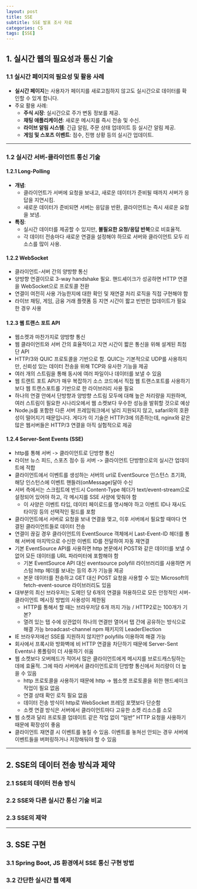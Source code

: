 ```yaml
---
layout: post
title: SSE
subtitle: SSE 발표 조사 자료
categories: CS
tags: [SSE]
---
```


## 1. 실시간 웹의 필요성과 통신 기술 

### 1.1 실시간 페이지의 필요성 및 활용 사례 


- **실시간 페이지**는 사용자가 페이지를 새로고침하지 않고도 실시간으로 데이터를 확인할 수 있게 합니다.
- 주요 활용 사례:
  - **주식 시장**: 실시간으로 주가 변동 정보를 제공.
  - **채팅 애플리케이션**: 새로운 메시지를 즉시 전송 및 수신.
  - **라이브 알림 시스템**: 긴급 알림, 주문 상태 업데이트 등 실시간 알림 제공.
  - **게임 및 스포츠 이벤트**: 점수, 진행 상황 등의 실시간 업데이트.

---

### 1.2 실시간 서버-클라이언트 통신 기술

#### 1.2.1 Long-Polling
- **개념**:
  - 클라이언트가 서버에 요청을 보내고, 새로운 데이터가 준비될 때까지 서버가 응답을 지연시킴.
  - 새로운 데이터가 준비되면 서버는 응답을 반환, 클라이언트는 즉시 새로운 요청을 보냄.
- **특징**:
  - 실시간 데이터를 제공할 수 있지만, **불필요한 요청/응답 반복**으로 비효율적.
  - 각 데이터 전송마다 새로운 연결을 설정해야 하므로 서버와 클라이언트 모두 리소스를 많이 사용.

#### 1.2.2 WebSocket
- 클라이언트-서버 간의 양방향 통신
- 양방향 연결이므로 3-way handshake 필요. 핸드셰이크가 성공하면 HTTP 연결을 WebSocket으로 프로토콜 전환
- 연결이 여전히 사용 가능한지에 대한 확인 및 재연결 처리 로직을 직접 구현해야 함
- 라이브 채팅, 게임, 금융 거래 플랫폼 등 지연 시간이 짧고 빈번한 업데이트가 필요한 경우 사용

#### 1.2.3 웹 트랜스 포트 API
- 웹소켓과 마찬가지로 양방향 통신
- 웹 클라이언트와 서버 간의 효율적이고 지연 시간이 짧은 통신을 위해 설계된 최첨단 API
- HTTP/3와 QUIC 프로토콜을 기반으로 함. QUIC는 기본적으로 UDP를 사용하지만, 신뢰성 있는 데이터 전송을 위해 TCP와 유사한 기능을 제공
- 여러 개의 스트림을 통해 동시에 여러 파일이나 데이터를 보낼 수 있음
- 웹 트랜트 포트 API가 매우 복잡하기 소스 코드에서 직접 웹 트랜스포트를 사용하기 보다 웹 트랜스포트를 기반으로 한 라이브러리 사용 필요
- 하나의 연결 안에서 단방향과 양방향 스트림 모두에 대해 높은 처리량을 지원하며, 여러 스트림이 필요한 시나리오에서 웹 소켓보다 우수한 성능을 발휘할 것으로 예상
-  Node.js를 포함한 다른 서버 프레임워크에서 널리 지원되지 않고, safari와의 호환성이 떨어지기 때문입니다. 게다가 이 기술은 HTTP/3에 의존하는데, nginx와 같은 많은 웹서버들은 HTTP/3 연결을 아직 실험적으로 제공

#### 1.2.4 Server-Sent Events (SSE)
- http를 통해 서버 -> 클라이언트로 단방향 통신
- 라이브 뉴스 피드, 스포츠 점수 등 서버 -> 클라이언트 단방향으로의 실시간 업데이트에 적합
- 클라이언트에서 이벤트를 생성하는 서버의 url로 EventSource 인스턴스 초기화, 해당 인스턴스에 이벤트 핸들러(onMessage)달아 수신
- 서버 측에서는 스크립트에 반드시 Content-Type 헤더가 text/event-stream으로 설정되어 있어야 하고, 각 메시지를 SSE 사양에 맞춰야 함
  -  이 사양은 이벤트 타입, 데이터 페이로드를 명시해야 하고 이벤트 ID나 재시도 타이밍 등의 선택적인 필드를 포함
- 클라이언트에서 서버로 요청을 보내 연결을 맺고, 이후 서버에서 필요할 때마다 연결된 클라이언트들로 데이터 전송
- 연결이 끊길 경우 클라이언트의 EventSource 객체에서 Last-Event-ID 헤더를 통해 서버에 마지막으로 수신한 이벤트 ID를 전달하여 자동 재연결
- 기본 EventSource API를 사용하면 http 본문에서 POST와 같은 데이터를 보낼 수 없어 모든 데이터를 URL 파라미터에 포함해야 함
  - 기본 EventSource API 대신 eventsource polyfill 라이브러리를 사용하면 커스텀 http 헤더를 보내는 등의 추가 기능을 제공
  - 본문 데이터를 전송하고 GET 대신 POST 요청을 사용할 수 있는 Microsoft의 fetch-event-source 라이브러리도 있음
- 대부분의 최신 브라우저는 도메인 당 6개의 연결을 허용하므로 모든 안정적인 서버-클라이언트 메시징 방법의 사용성이 제한됨
  - HTTP를 통해서 할 때는 브라우저당 6개 까지 가능 / HTTP2로는 100개가 기본?
  - 열려 있는 탭 수에 상관없이 하나의 연결만 열어서 탭 간에 공유하는 방식으로 해결 가능 broadcast-channel npm 패키지의 LeaderElection
- IE 브라우저에선 SSE를 지원하지 않지만? polyfills 이용하여 해결 가능
- 회사에서 프록시와 방화벽에 비 HTTP 연결을 차단하기 때문에 Server-Sent Events나 롱폴링이 더 사용하기 쉬움
- 웹 소켓보다 오버헤드가 적어서 많은 클라이언트에게 메시지를 브로드캐스팅하는 데에 효율적. 그에 따라 서버에서 클라이언트로의 단방향 통신에서 처리량이 더 높을 수 있음
  - http 프로토콜을 사용하기 때문에 http -> 웹소켓 프로토콜을 위한 핸드셰이크 작업이 필요 없음
  - 연결 상태 확인 로직 필요 없음
  - 데이터 전송 방식이 http로 WebSocket 프레임 포맷보다 단순함
  - 소켓 연결 방식은 서버에서 클라이언트마다 고유한 소켓 리소스를 소모
- 웹 소켓과 달리 프로토콜 업데이트 같은 작업 없이 “일반” HTTP 요청을 사용하기 때문에 확장성이 좋음
- 클라이언트 재연결 시 이벤트를 놓칠 수 있음. 이벤트를 놓쳐선 안되는 경우 서버에 이벤트들을 버퍼링하거나 저장해둬야 할 수 있음

---

## 2. SSE의 데이터 전송 방식과 제약

### 2.1 SSE의 데이터 전송 방식
### 2.2 SSE와 다른 실시간 통신 기술 비교
### 2.3 SSE의 제약

---

## 3. SSE 구현

### 3.1 Spring Boot, JS 환경에서 SSE 통신 구현 방법

### 3.2 간단한 실시간 웹 예제
